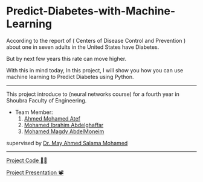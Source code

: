 # Predict-Diabetes-with-Machine-Learning

According to the report of ( Centers of Disease Control and Prevention ) about one in seven adults in the United States have Diabetes.

But by next few years this rate can move higher. 

With this in mind today, In this project, I will show you how you can use machine learning to Predict Diabetes using Python.

---

This project introduce to (neural networks course) for a fourth year in Shoubra Faculty of Engineering. 

- Team Member:
    1. [Ahmed Mohamed Atef](https://www.facebook.com/ahmed.m.atef.1610/)
    2. [Mohamed Ibrahim Abdelghaffar](https://www.facebook.com/100002370430852)
    3. [Mohamed Magdy AbdelMoneim](https://www.facebook.com/deco.mohamed.75)

supervised by [Dr. May Ahmed Salama Mohamed](https://bu.edu.eg/staff/maymohamed3)

---
[Project Code 👨‍💻](https://nbviewer.jupyter.org/github/ahmedatef1610/Predict-Diabetes-with-Machine-Learning/blob/main/project.ipynb)

[Project Presentation 📽️](https://docs.google.com/presentation/d/1XmbMf8zf_zui8ABDKjoeXePuB0JZEFArA_45YLeElOk/edit?usp=sharing)
